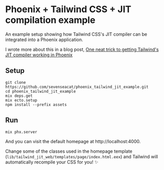 # Phoenix + Tailwind CSS + JIT compilation example

An example setup showing how Tailwind CSS's JIT compiler can be integrated into a Phoenix application.

I wrote more about this in a blog post, [One neat trick to getting Tailwind's JIT compiler working in Phoenix](https://sevenseacat.net/posts/2021/tailwind-jit-in-phoenix/)

## Setup

```
git clone https://github.com/sevenseacat/phoenix_tailwind_jit_example.git
cd phoenix_tailwind_jit_example
mix deps.get
mix ecto.setup
npm install --prefix assets
```

## Run

```
mix phx.server
```

And you can visit the default homepage at http://localhost:4000.

Change some of the classes used in the homepage template (`lib/tailwind_jit_web/templates/page/index.html.eex`) and Tailwind will automatically recompile your CSS for you! :sparkles:
